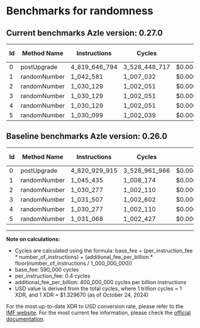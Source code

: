# Benchmarks for randomness

## Current benchmarks Azle version: 0.27.0

| Id  | Method Name  | Instructions  | Cycles        | USD           | USD/Million Calls | Change                                |
| --- | ------------ | ------------- | ------------- | ------------- | ----------------- | ------------------------------------- |
| 0   | postUpgrade  | 4_819_646_794 | 3_528_448_717 | $0.0046916724 | $4_691.67         | <font color="green">-1_283_121</font> |
| 1   | randomNumber | 1_042_581     | 1_007_032     | $0.0000013390 | $1.33             | <font color="green">-2_854</font>     |
| 2   | randomNumber | 1_030_129     | 1_002_051     | $0.0000013324 | $1.33             | <font color="green">-148</font>       |
| 3   | randomNumber | 1_030_129     | 1_002_051     | $0.0000013324 | $1.33             | <font color="green">-1_378</font>     |
| 4   | randomNumber | 1_030_129     | 1_002_051     | $0.0000013324 | $1.33             | <font color="green">-148</font>       |
| 5   | randomNumber | 1_030_099     | 1_002_039     | $0.0000013324 | $1.33             | <font color="green">-969</font>       |

## Baseline benchmarks Azle version: 0.26.0

| Id  | Method Name  | Instructions  | Cycles        | USD           | USD/Million Calls |
| --- | ------------ | ------------- | ------------- | ------------- | ----------------- |
| 0   | postUpgrade  | 4_820_929_915 | 3_528_961_966 | $0.0046923549 | $4_692.35         |
| 1   | randomNumber | 1_045_435     | 1_008_174     | $0.0000013405 | $1.34             |
| 2   | randomNumber | 1_030_277     | 1_002_110     | $0.0000013325 | $1.33             |
| 3   | randomNumber | 1_031_507     | 1_002_602     | $0.0000013331 | $1.33             |
| 4   | randomNumber | 1_030_277     | 1_002_110     | $0.0000013325 | $1.33             |
| 5   | randomNumber | 1_031_068     | 1_002_427     | $0.0000013329 | $1.33             |

---

**Note on calculations:**

- Cycles are calculated using the formula: base_fee + (per_instruction_fee \* number_of_instructions) + (additional_fee_per_billion \* floor(number_of_instructions / 1_000_000_000))
- base_fee: 590_000 cycles
- per_instruction_fee: 0.4 cycles
- additional_fee_per_billion: 400_000_000 cycles per billion instructions
- USD value is derived from the total cycles, where 1 trillion cycles = 1 XDR, and 1 XDR = $1.329670 (as of October 24, 2024)

For the most up-to-date XDR to USD conversion rate, please refer to the [IMF website](https://www.imf.org/external/np/fin/data/rms_sdrv.aspx).
For the most current fee information, please check the [official documentation](https://internetcomputer.org/docs/current/developer-docs/gas-cost#execution).
